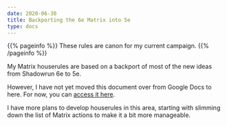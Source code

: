 ```yaml
---
date: 2020-06-30
title: Backporting the 6e Matrix into 5e
type: docs
---
```


{{% pageinfo %}} 
These rules are canon for my current campaign.
{{% /pageinfo %}}

My Matrix houserules are based on a backport of most of the new ideas from Shadowrun 6e to 5e.

However, I have not yet moved this document over from Google Docs to here. For now, you can [access it here](https://docs.google.com/document/d/1V-G6O3SOEJuuHBEzpOrTUpT9Owig_GqCUWcPeIZVAx4/edit). 

I have more plans to develop houserules in this area, starting with slimming down the list of Matrix actions to make it a bit more manageable.